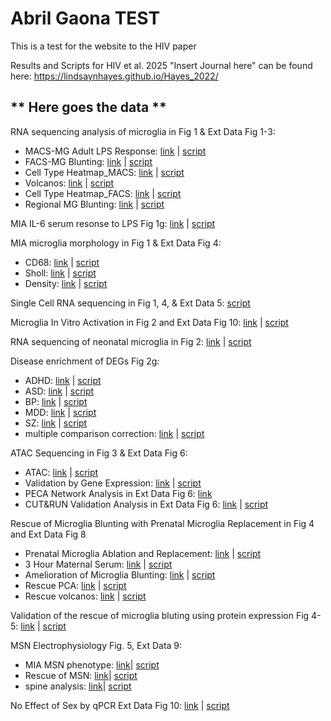 # Abril Gaona TEST

This is a test for the website to the HIV paper

Results and Scripts for HIV et al. 2025 "Insert Journal here" can be found here:
https://lindsaynhayes.github.io/Hayes_2022/

## ** Here goes the data **

RNA sequencing analysis of microglia in Fig 1 & Ext Data Fig 1-3:
- MACS-MG Adult LPS Response: [link]( https://lindsaynhayes.github.io/Hayes_2022/Bulk_RNAseq_MACS/DESeq2_MACS_Adult_Bulk_publication.html ) | [script](https://github.com/lindsaynhayes/Hayes_2022/blob/gh-pages/Bulk_RNAseq_MACS/DESeq2_MACS_Adult_Bulk_publication.Rmd)
- FACS-MG Blunting: [link](https://lindsaynhayes.github.io/Hayes_2022/Bulk_RNAseq_FACS/210301_Deseq2_FACS_filt_NOsva_ED3e.html) | [script](https://github.com/lindsaynhayes/Hayes_2022/blob/gh-pages/Bulk_RNAseq_FACS/210301_Deseq2_FACS_filt_NOsva_ED3e.Rmd)
- Cell Type Heatmap_MACS: [link]( https://lindsaynhayes.github.io/Hayes_2022/Bulk_RNAseq_MACS/DESeq2_MACS_Adult_Bulk_Heatmap.html )  | [script](https://github.com/lindsaynhayes/Hayes_2022/blob/gh-pages/Bulk_RNAseq_MACS/DESeq2_MACS_Adult_Bulk_Heatmap.Rmd)
- Volcanos: [link]( https://lindsaynhayes.github.io/Hayes_2022/Bulk_RNAseq_MACS/DESeq2_MACS_Adult_Bulk_Volcano.html ) | [script](https://github.com/lindsaynhayes/Hayes_2022/blob/gh-pages/Bulk_RNAseq_MACS/DESeq2_MACS_Adult_Bulk_Volcano.Rmd)
- Cell Type Heatmap_FACS: [link]( https://lindsaynhayes.github.io/Hayes_2022/Bulk_RNAseq_FACS/DESeq2_FACS_Bulk_Heatmap.html ) | [script](https://github.com/lindsaynhayes/Hayes_2022/blob/gh-pages/Bulk_RNAseq_FACS/DESeq2_FACS_Bulk_Heatmap.Rmd)
- Regional MG Blunting: [link]( https://lindsaynhayes.github.io/Hayes_2022/Bulk_RNAseq_MACS/DESeq2_MACS_Adult_Bulk_Region_publication.html) | [script](https://github.com/lindsaynhayes/Hayes_2022/blob/gh-pages/Bulk_RNAseq_MACS/DESeq2_MACS_Adult_Bulk_Region_publication.Rmd)

MIA IL-6 serum resonse to LPS Fig 1g: [link]( https://lindsaynhayes.github.io/Hayes_2022/Serum/1g_LPS_Serum.html ) | [script](https://github.com/lindsaynhayes/Hayes_2022/blob/gh-pages/Serum/1g_LPS_Serum.Rmd)

MIA microglia morphology in Fig 1 & Ext Data Fig 4:
- CD68: [link]( https://lindsaynhayes.github.io/Hayes_2022/MG_Morph/MG_CD68_pub.html ) | [script](https://github.com/lindsaynhayes/Hayes_2022/blob/gh-pages/MG_Morph/MG_CD68_pub.Rmd)
- Sholl: [link]( https://lindsaynhayes.github.io/Hayes_2022/MG_Morph/MG_Sholl.html ) | [script](https://github.com/lindsaynhayes/Hayes_2022/blob/gh-pages/MG_Morph/MG_Sholl.Rmd)
- Density: [link]( https://lindsaynhayes.github.io/Hayes_2022/MG_Morph/MG_Density_pub.html ) | [script](https://github.com/lindsaynhayes/Hayes_2022/blob/gh-pages/MG_Morph/MG_Density_pub.Rmd)

Single Cell RNA sequencing in Fig 1, 4, & Ext Data 5: [script](https://github.com/lindsaynhayes/Hayes_2022/blob/gh-pages/SingleCell/10x_analysis_pub.r)
 
Microglia In Vitro Activation in Fig 2 and Ext Data Fig 10: [link]( https://lindsaynhayes.github.io/Hayes_2022/InVitro/210903_invitro.html ) | [script](https://github.com/lindsaynhayes/Hayes_2022/blob/gh-pages/InVitro/210903_invitro.Rmd)

RNA sequencing of neonatal microglia in Fig 2: [link]( https://lindsaynhayes.github.io/Hayes_2022/Bulk_RNAseq_P4/DESeq2_MACS_P4_Bulk_pub.html) | [script](https://github.com/lindsaynhayes/Hayes_2022/blob/gh-pages/Bulk_RNAseq_P4/DESeq2_MACS_P4_Bulk_pub.Rmd)

Disease enrichment of DEGs Fig 2g: 
- ADHD: [link]( https://lindsaynhayes.github.io/Hayes_2022/Disease_Enrichment/ADHD.html ) | [script](https://github.com/lindsaynhayes/Hayes_2022/blob/gh-pages/Disease_Enrichment/ADHD.R)
- ASD: [link]( https://lindsaynhayes.github.io/Hayes_2022/Disease_Enrichment/AUT.html ) | [script](https://github.com/lindsaynhayes/Hayes_2022/blob/gh-pages/Disease_Enrichment/AUT.R)
- BP: [link]( https://lindsaynhayes.github.io/Hayes_2022/Disease_Enrichment/BPD.html ) | [script](https://github.com/lindsaynhayes/Hayes_2022/blob/gh-pages/Disease_Enrichment/BPD.R)
- MDD: [link]( https://lindsaynhayes.github.io/Hayes_2022/Disease_Enrichment/DEP.html ) | [script](https://github.com/lindsaynhayes/Hayes_2022/blob/gh-pages/Disease_Enrichment/DEP.R)
- SZ: [link]( https://lindsaynhayes.github.io/Hayes_2022/Disease_Enrichment/SCZ.html ) | [script](https://github.com/lindsaynhayes/Hayes_2022/blob/gh-pages/Disease_Enrichment/SCZ.R)
- multiple comparison correction: [link]( https://lindsaynhayes.github.io/Hayes_2022/Disease_Enrichment/P_correct.nb.html) | [script](https://github.com/lindsaynhayes/Hayes_2022/blob/gh-pages/Disease_Enrichment/P_correct.Rmd)

ATAC Sequencing in Fig 3 & Ext Data Fig 6:
- ATAC: [link]( https://lindsaynhayes.github.io/Hayes_2022/ATAC/210329_ATAC_v3_MvCinLPS_pub.html ) | [script](https://github.com/lindsaynhayes/Hayes_2022/blob/gh-pages/ATAC/210329_ATAC_v3_MvCinLPS_pub.Rmd)
- Validation by Gene Expression: [link]( https://lindsaynhayes.github.io/Hayes_2022/Bulk_RNAseq_FACS/QuickPlot_Pub.html) | [script](https://github.com/lindsaynhayes/Hayes_2022/blob/gh-pages/Bulk_RNAseq_FACS/QuickPlot_Pub.Rmd)
- PECA Network Analysis in Ext Data Fig 6: [link]( https://github.com/SUwonglab/PECA )
- CUT&RUN Validation Analysis in Ext Data Fig 6: [link]( https://lindsaynhayes.github.io/Hayes_2022/CUT&RUN/CUT-RUN_pub.html ) | [script]( https://github.com/lindsaynhayes/Hayes_2022/blob/gh-pages/CUT&RUN/CUT&RUN_pub.Rmd )

Rescue of Microglia Blunting with Prenatal Microglia Replacement in Fig 4 and Ext Data Fig 8
- Prenatal Microglia Ablation and Replacement: [link]( https://lindsaynhayes.github.io/Hayes_2022/FACS/Fig_ED7e.html) | [script](https://github.com/lindsaynhayes/Hayes_2022/blob/gh-pages/FACS/Fig_ED7e.Rmd)
- 3 Hour Maternal Serum: [link]( https://lindsaynhayes.github.io/Hayes_2022/Serum/Maternal_Serum.html) | [script](https://github.com/lindsaynhayes/Hayes_2022/blob/gh-pages/Serum/Maternal_Serum.Rmd)
- Amelioration of Microglia Blunting: [link]( https://lindsaynhayes.github.io/Hayes_2022/Bulk_RNAseq_Rescue_FACS/FACS_Rescue_LPS_pub.html) | [script](https://github.com/lindsaynhayes/Hayes_2022/blob/gh-pages/Bulk_RNAseq_Rescue_FACS/FACS_Rescue_LPS_pub.Rmd)
- Rescue PCA: [link]( https://lindsaynhayes.github.io/Hayes_2022/Bulk_RNAseq_Rescue_FACS/PCA_Clust.html) | [script](https://github.com/lindsaynhayes/Hayes_2022/blob/gh-pages/Bulk_RNAseq_Rescue_FACS/PCA_Clust.Rmd)
- Rescue volcanos: [link]( https://lindsaynhayes.github.io/Hayes_2022/Bulk_RNAseq_Rescue_FACS/Volcano.html) | [script](https://github.com/lindsaynhayes/Hayes_2022/blob/gh-pages/Bulk_RNAseq_Rescue_FACS/Volcano.Rmd)

Validation of the rescue of microglia bluting using protein expression Fig 4-5: [link]( https://lindsaynhayes.github.io/Hayes_2022/Protein/MSD_Cells_Rescue_Stats.html) | [script](https://github.com/lindsaynhayes/Hayes_2022/blob/gh-pages/Protein/MSD_Cells_Rescue_Stats.Rmd)

MSN Electrophysiology Fig. 5, Ext Data 9:
- MIA MSN phenotype: [link]( https://lindsaynhayes.github.io/Hayes_2022/Ephys/210907-Ephy-Analysis.html)| [script](https://github.com/lindsaynhayes/Hayes_2022/blob/gh-pages/Ephys/210907-Ephy-Analysis.Rmd)
- Rescue of MSN: [link]( https://lindsaynhayes.github.io/Hayes_2022/Ephys/210905-Ephy-Analysis.html)| [script](https://github.com/lindsaynhayes/Hayes_2022/blob/gh-pages/Ephys/210905-Ephy-Analysis.Rmd)
- spine analysis: [link]( https://lindsaynhayes.github.io/Hayes_2022/Ephys/Spine-Analysis_VS.html)| [script](https://github.com/lindsaynhayes/Hayes_2022/blob/gh-pages/Ephys/Spine-Analysis_VS.Rmd)

No Effect of Sex by qPCR Ext Data Fig 10: [link]( https://lindsaynhayes.github.io/Hayes_2022/qPCR/QPCR-C8-26_pub.html) | [script](https://github.com/lindsaynhayes/Hayes_2022/blob/gh-pages/qPCR/QPCR-C8-26_pub.Rmd)
